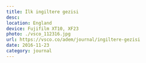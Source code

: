 ```yaml
---
title: İlk ingiltere gezisi
desc:
location: England
device: Fujifilm XT10, XF23
photo: ./vsco_112316.jpg
url: https://vsco.co/adem/journal/ingiltere-gezisi
date: 2016-11-23
category: journal
---
```

